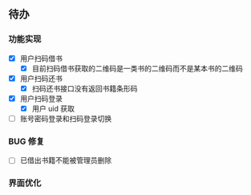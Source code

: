 ## 待办

### 功能实现

- [x] 用户扫码借书
  - [x] 目前扫码借书获取的二维码是一类书的二维码而不是某本书的二维码
- [x] 用户扫码还书
  - [x] 扫码还书接口没有返回书籍条形码
- [x] 用户扫码登录
  - [x] 用户 uid 获取
- [ ] 账号密码登录和扫码登录切换

### BUG 修复

- [ ] 已借出书籍不能被管理员删除

### 界面优化